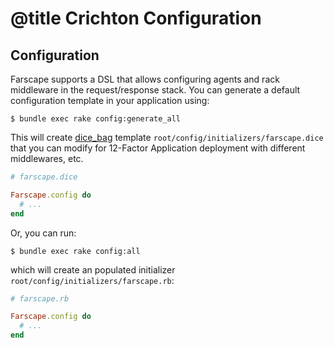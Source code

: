 # @title Crichton Configuration

## Configuration
Farscape supports a DSL that allows configuring agents and rack middleware in the request/response stack. You can 
generate a default configuration template in your application using:

```
$ bundle exec rake config:generate_all
```

This will create [dice_bag]() template `root/config/initializers/farscape.dice` that you can modify for 12-Factor 
Application deployment with different middlewares, etc.

```ruby
# farscape.dice

Farscape.config do
  # ...
end
```
Or, you can run:

```
$ bundle exec rake config:all
```

which will create an populated initializer `root/config/initializers/farscape.rb`:
 
 ```ruby
 # farscape.rb
 
 Farscape.config do
   # ...
 end
 ```
